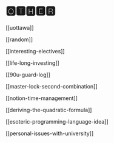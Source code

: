 # 🅾🆃🅷🅴🆁

[[uottawa]]

[[random]]

[[interesting-electives]]

[[life-long-investing]]

[[90u-guard-log]]

[[master-lock-second-combination]]

[[notion-time-management]]

[[deriving-the-quadratic-formula]]

[[esoteric-programming-language-idea]]

[[personal-issues-with-university]]

